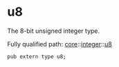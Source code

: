 # u8

The 8-bit unsigned integer type.

Fully qualified path: [core](./core.md)::[integer](./core-integer.md)::[u8](./core-integer-u8.md)

<pre><code class="language-cairo">pub extern type u8;</code></pre>

